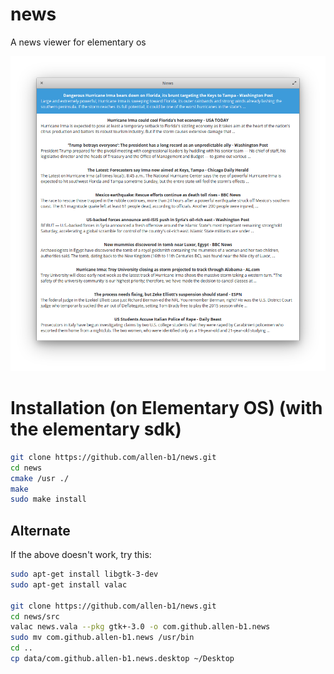 # news
A news viewer for elementary os

![Screenshot](https://raw.githubusercontent.com/Allen-B1/news/master/Screenshot%20from%202017-09-09%2011.57.53.png)

# Installation (on Elementary OS) (with the elementary sdk)
```bash
git clone https://github.com/allen-b1/news.git
cd news
cmake /usr ./
make
sudo make install
```
## Alternate
If the above doesn't work, try this:

```bash
sudo apt-get install libgtk-3-dev
sudo apt-get install valac

git clone https://github.com/allen-b1/news.git
cd news/src
valac news.vala --pkg gtk+-3.0 -o com.github.allen-b1.news
sudo mv com.github.allen-b1.news /usr/bin
cd ..
cp data/com.github.allen-b1.news.desktop ~/Desktop
```
